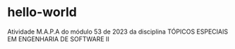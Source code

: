 # hello-world
Atividade M.A.P.A do módulo 53 de 2023 da disciplina TÓPICOS ESPECIAIS EM ENGENHARIA DE SOFTWARE II 
